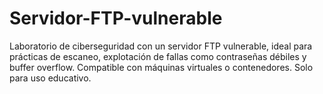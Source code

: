 # Servidor-FTP-vulnerable
Laboratorio de ciberseguridad con un servidor FTP vulnerable, ideal para prácticas de escaneo, explotación de fallas como contraseñas débiles y buffer overflow. Compatible con máquinas virtuales o contenedores. Solo para uso educativo.
